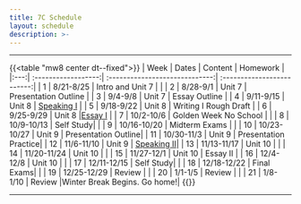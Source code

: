 ```yaml
---
title: 7C Schedule
layout: schedule
description: >-
---
```


---
{{<table "mw8 center dt--fixed">}}
| Week  |          Dates          |                 Content                  |             Homework      |             
|:---:|    :------------------:|             :-----------------------------:| :-------------------------:|
|  1 |  8/21-8/25           | Intro and Unit 7 |          |
|  2 |  8/28-9/1            | Unit 7  | Presentation Outline          |
|  3 |  9/4-9/8             | Unit 7  | Essay Outline         |
|  4 |  9/11-9/15           | Unit 8  | [Speaking I](sks/fall2023/7C-english/assignment1/)         |
|  5 |  9/18-9/22           | Unit 8  | Writing I Rough Draft         |
|  6 |  9/25-9/29           | Unit 8  |[Essay I](sks/fall2023/7C-english/assignment2/)              |
|  7 |  10/2-10/6           | Golden Week No School |       |
|  8 |  10/9-10/13          | Self Study|          |
|  9 |  10/16-10/20         | Midterm Exams  |       |
| 10 |  10/23-10/27         | Unit 9  | Presentation Outline|
| 11 |  10/30-11/3          | Unit 9  | Presentation Practice|
| 12 |  11/6-11/10          | Unit 9  | [Speaking II](sks/fall2023/7C-english/assignment3)|
| 13 |  11/13-11/17         | Unit 10 |             |
| 14 |  11/20-11/24         | Unit 10 |             |
| 15 |  11/27-12/1          | Unit 10 |  Essay II   |
| 16 |  12/4-12/8           | Unit 10 |             |
| 17 |  12/11-12/15         | Self Study|           |
| 18 |  12/18-12/22         | Final Exams|          |
| 19 |  12/25-12/29         | Review |              |
| 20 |  1/1-1/5             | Review |      |
| 21 |  1/8-1/10            | Review |Winter Break Begins. Go home!|
{{</table>}}

---